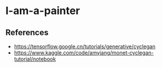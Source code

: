 # I-am-a-painter

## References

- https://tensorflow.google.cn/tutorials/generative/cyclegan
- https://www.kaggle.com/code/amyjang/monet-cyclegan-tutorial/notebook